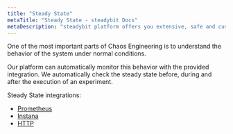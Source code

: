 ```yaml
---
title: "Steady State"
metaTitle: "Steady State - steadybit Docs"
metaDescription: "steadybit platform offers you extensive, safe and customizable attacks"
---
```

One of the most important parts of Chaos Engineering is to understand the behavior of the system under normal conditions.

Our platform can automatically monitor this behavior with the provided integration. We automatically check the steady state before, during and after the execution of an experiment.

Steady State integrations:

* [Prometheus](steady-state/1-prometheus)
* [Instana](steady-state/2-instana)
* [HTTP](steady-state/3-http-check)
